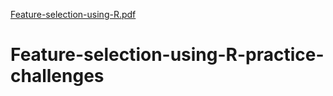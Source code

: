 [Feature-selection-using-R.pdf](https://github.com/dyhla/Feature-selection-using-R-practice-challenges/files/8876096/Feature-selection-using-R.pdf)

# Feature-selection-using-R-practice-challenges
